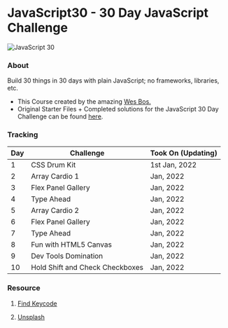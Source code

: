 # JavaScript30 - 30 Day JavaScript Challenge


![JavaScript 30](https://user-images.githubusercontent.com/82393165/147852440-d2d65daf-6ac9-44e6-a9f3-7fc264e93f81.png)

### About

Build 30 things in 30 days with plain JavaScript; no frameworks, libraries, etc.

- This Course created by the amazing [Wes Bos.](https://github.com/wesbos)
- Original Starter Files + Completed solutions for the JavaScript 30 Day Challenge can be found [here](https://github.com/wesbos/JavaScript30).

### Tracking

| Day | Challenge | Took On (Updating)|
| --- | --- | --- |
| 1 | CSS Drum Kit | 1st Jan, 2022 |
| 2 | Array Cardio 1 |  Jan, 2022 |
| 3 | Flex Panel Gallery | Jan, 2022 |
| 4 | Type Ahead| Jan, 2022 |
| 5 | Array Cardio 2 | Jan, 2022 |
| 6 | Flex Panel Gallery | Jan, 2022 |
| 7 | Type Ahead | Jan, 2022 |
| 8 | Fun with HTML5 Canvas | Jan, 2022 |
| 9 | Dev Tools Domination | Jan, 2022 |
| 10 | Hold Shift and Check Checkboxes | Jan, 2022 |

### Resource

1. [Find Keycode](http://keycode.info/)

2. [Unsplash](https://unsplash.com/)
